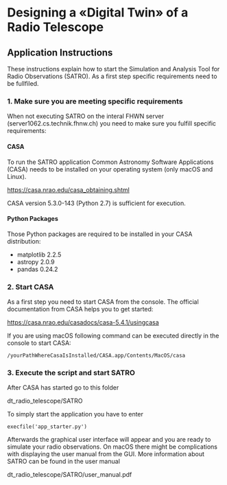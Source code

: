 # Designing a «Digital Twin» of a Radio Telescope

## Application Instructions
These instructions explain how to start the Simulation and Analysis Tool for Radio Observations (SATRO). 
As a first step specific requirements need to be fullfiled.

### 1. Make sure you are meeting specific requirements
When not executing SATRO on the interal FHWN server (server1062.cs.technik.fhnw.ch) you need to make sure you fulfill specific requirements:

#### CASA
To run the SATRO application Common Astronomy Software Applications (CASA) needs to be installed on your operating system (only macOS and Linux).

https://casa.nrao.edu/casa_obtaining.shtml

CASA version 5.3.0-143 (Python 2.7) is sufficient for execution.

#### Python Packages
Those Python packages are required to be installed in your CASA distribution:

- matplotlib 2.2.5
- astropy 2.0.9
- pandas 0.24.2


### 2. Start CASA 
As a first step you need to start CASA from the console. The official documentation from CASA helps you to get started:

https://casa.nrao.edu/casadocs/casa-5.4.1/usingcasa

If you are using macOS following command can be executed directly in the console to start CASA:
```
/yourPathWhereCasaIsInstalled/CASA.app/Contents/MacOS/casa
```


### 3. Execute the script and start SATRO
After CASA has started go to this folder

dt_radio_telescope/SATRO

To simply start the application you have to enter
```
execfile('app_starter.py')
```

Afterwards the graphical user interface will appear and you are ready to simulate your radio observations.
On macOS there might be complications with displaying the user manual from the GUI.
More information about SATRO can be found in the user manual

dt_radio_telescope/SATRO/user_manual.pdf

